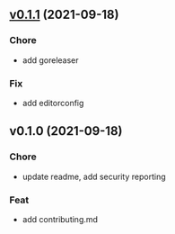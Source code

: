 
<a name="v0.1.1"></a>
## [v0.1.1](https://github.com/snapp-incubator/event-exporter/compare/v0.1.0...v0.1.1) (2021-09-18)

### Chore

* add goreleaser

### Fix

* add editorconfig


<a name="v0.1.0"></a>
## v0.1.0 (2021-09-18)

### Chore

* update readme, add security reporting

### Feat

* add contributing.md

